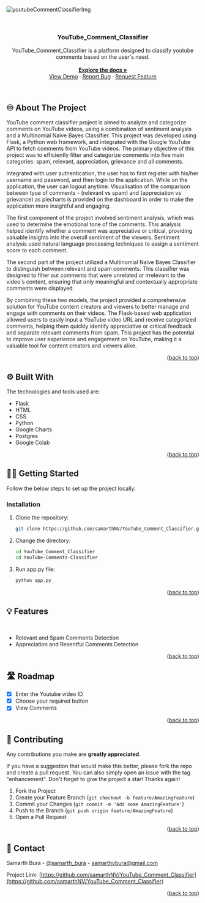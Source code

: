 <a name="readme-top"></a>

![youtubeCommentClassifierImg](https://github.com/samarthNV/YouTube_Comment_Classifier/assets/105542518/9425d971-46f0-4e07-aafd-55161487151f)

<!-- PROJECT LOGO -->
<br/>
<div align="center">

  <h3 align="center"><b>YouTube_Comment_Classifier</b></h3>

  <p align="center">
    YouTube_Comment_Classifier is a platform designed to classify youtube comments based on the user's need.
    <br />
    <br>
    <a href="https://github.com/samarthNV/YouTube_Comment_Classifier"><strong>Explore the docs »</strong></a>
    <br />
    <a href="https://github.com/samarthNV/YouTube_Comment_Classifier">View Demo</a>
    ·
    <a href="https://github.com/samarthNV/YouTube_Comment_Classifier/issues">Report Bug</a>
    ·
    <a href="https://github.com/samarthNV/YouTube_Comment_Classifier/issues">Request Feature</a>
  </p>
</div>

<!-- ABOUT THE PROJECT -->
<br>

## ♾️ About The Project

YouTube comment classifier project is aimed to analyze and categorize comments on YouTube videos, using a combination of sentiment analysis and a Multinomial Naive Bayes Classifier. This project was developed using Flask, a Python web framework, and integrated with the Google YouTube API to fetch comments from YouTube videos. The primary objective of this project was to efficiently filter and categorize comments into five main categories: spam, relevant, appreciation, grievance and all comments.

Integrated with user authentication, the user has to first register with his/her username and password, and then login to the application. While on the application, the user can logout anytime. Visualisation of the comparison between tyoe of comments - (relevant vs spam) and (appreciation vs grievance) as piecharts is provided on the dashboard in order to make the application more insightful and engaging.

The first component of the project involved sentiment analysis, which was used to determine the emotional tone of the comments. This analysis helped identify whether a comment was appreciative or critical, providing valuable insights into the overall sentiment of the viewers. Sentiment analysis used natural language processing techniques to assign a sentiment score to each comment.

The second part of the project utilized a Multinomial Naive Bayes Classifier to distinguish between relevant and spam comments. This classifier was designed to filter out comments that were unrelated or irrelevant to the video's content, ensuring that only meaningful and contextually appropriate comments were displayed.

By combining these two models, the project provided a comprehensive solution for YouTube content creators and viewers to better manage and engage with comments on their videos. The Flask-based web application allowed users to easily input a YouTube video URL and receive categorized comments, helping them quickly identify appreciative or critical feedback and separate relevant comments from spam. This project has the potential to improve user experience and engagement on YouTube, making it a valuable tool for content creators and viewers alike.

<p align="right">(<a href="#readme-top">back to top</a>)</p>

## ⚙️ Built With

The technologies and tools used are:

- Flask
- HTML
- CSS
- Python
- Google Charts
- Postgres
- Google Colab


<p align="right">(<a href="#readme-top">back to top</a>)</p>

<!-- GETTING STARTED -->

## 🧑‍💻 Getting Started

Follow the below steps to set up the project locally:

### Installation

1. Clone the repository:

   ```sh
   git clone https://github.com/samarthNV/YouTube_Comment_Classifier.git
   ```

2. Change the directory:

   ```sh
   cd YouTube_Comment_Classifier
   cd YouTube-Comments-Classifier
   ```

3. Run app.py file:

   ```sh
   python app.py
   ```

<p align="right">(<a href="#readme-top">back to top</a>)</p>

## 💡 Features

<br>

- Relevant and Spam Comments Detection
- Appreciation and Resentful Comments Detection

<p align="right">(<a href="#readme-top">back to top</a>)</p>

<!-- ROADMAP -->

## 🛣️ Roadmap

- [x] Enter the Youtube video ID
- [x] Choose your required button
- [x] View Comments

<p align="right">(<a href="#readme-top">back to top</a>)</p>

<!-- CONTRIBUTING -->

## 👣 Contributing

Any contributions you make are **greatly appreciated**.

If you have a suggestion that would make this better, please fork the repo and create a pull request. You can also simply open an issue with the tag "enhancement".
Don't forget to give the project a star! Thanks again!

1. Fork the Project
2. Create your Feature Branch (`git checkout -b feature/AmazingFeature`)
3. Commit your Changes (`git commit -m 'Add some AmazingFeature'`)
4. Push to the Branch (`git push origin feature/AmazingFeature`)
5. Open a Pull Request

<p align="right">(<a href="#readme-top">back to top</a>)</p>

<!-- CONTACT -->

## 📧 Contact

Samarth Bura - [@samarth_bura](https://www.linkedin.com/in/samarth-bura-25717622a/) - samarthvbura@gmail.com

Project Link: [https://github.com/samarthNV/YouTube_Comment_Classifier](https://github.com/samarthNV/YouTube_Comment_Classifier)

<p align="right">(<a href="#readme-top">back to top</a>)</p>
